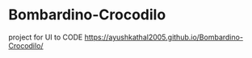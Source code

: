 # Bombardino-Crocodilo
project for UI to CODE
 https://ayushkathal2005.github.io/Bombardino-Crocodilo/
